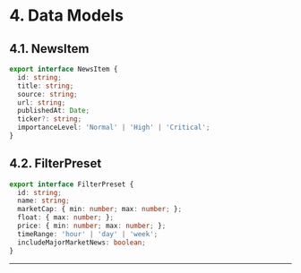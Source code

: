 # 4. Data Models

## 4.1. NewsItem
```typescript
export interface NewsItem {
  id: string;
  title: string;
  source: string;
  url: string;
  publishedAt: Date;
  ticker?: string;
  importanceLevel: 'Normal' | 'High' | 'Critical';
}
```

## 4.2. FilterPreset
```typescript
export interface FilterPreset {
  id: string;
  name: string;
  marketCap: { min: number; max: number; };
  float: { max: number; };
  price: { min: number; max: number; };
  timeRange: 'hour' | 'day' | 'week';
  includeMajorMarketNews: boolean;
}
```

---
